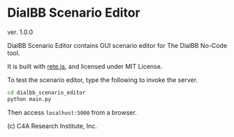 # DialBB Scenario Editor

ver. 1.0.0

DialBB Scenario Editor contains GUI scenario editor for The DialBB No-Code tool.

It is built with [rete.js](https://retejs.org/), and licensed under MIT License.

To test the scenario editor, type the following to invoke the server.

```sh
cd dialbb_scenario_editor
python main.py
```

Then access `localhost:5000` from a browser.

(c) C4A Research Institute, Inc.
